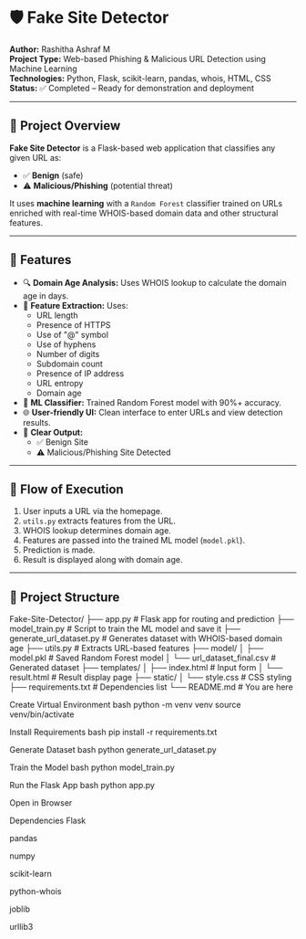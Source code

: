 # 🛡️ Fake Site Detector

**Author:** Rashitha Ashraf M  
**Project Type:** Web-based Phishing & Malicious URL Detection using Machine Learning  
**Technologies:** Python, Flask, scikit-learn, pandas, whois, HTML, CSS  
**Status:** ✅ Completed – Ready for demonstration and deployment

---

## 📌 Project Overview

**Fake Site Detector** is a Flask-based web application that classifies any given URL as:

- ✅ **Benign** (safe)  
- ⚠️ **Malicious/Phishing** (potential threat)

It uses **machine learning** with a `Random Forest` classifier trained on URLs enriched with real-time WHOIS-based domain data and other structural features.

---

## 🧠 Features

- 🔍 **Domain Age Analysis:** Uses WHOIS lookup to calculate the domain age in days.
- 🔢 **Feature Extraction:** Uses:
  - URL length  
  - Presence of HTTPS  
  - Use of "@" symbol  
  - Use of hyphens  
  - Number of digits  
  - Subdomain count  
  - Presence of IP address  
  - URL entropy  
  - Domain age
- 🧠 **ML Classifier:** Trained Random Forest model with 90%+ accuracy.
- 🌐 **User-friendly UI:** Clean interface to enter URLs and view detection results.
- 💬 **Clear Output:**
  - ✅ Benign Site
  - ⚠️ Malicious/Phishing Site Detected

---

## 🔁 Flow of Execution

1. User inputs a URL via the homepage.
2. `utils.py` extracts features from the URL.
3. WHOIS lookup determines domain age.
4. Features are passed into the trained ML model (`model.pkl`).
5. Prediction is made.
6. Result is displayed along with domain age.

---

## 📂 Project Structure

Fake-Site-Detector/
├── app.py # Flask app for routing and prediction
├── model_train.py # Script to train the ML model and save it
├── generate_url_dataset.py # Generates dataset with WHOIS-based domain age
├── utils.py # Extracts URL-based features
├── model/
│ ├── model.pkl # Saved Random Forest model
│ └── url_dataset_final.csv # Generated dataset
├── templates/
│ ├── index.html # Input form
│ └── result.html # Result display page
├── static/
│ └── style.css # CSS styling
├── requirements.txt # Dependencies list
└── README.md # You are here

Create Virtual Environment
bash
python -m venv venv
source venv/bin/activate  

Install Requirements
bash
pip install -r requirements.txt

Generate Dataset
bash
python generate_url_dataset.py

Train the Model
bash
python model_train.py

Run the Flask App
bash
python app.py

Open in Browser

Dependencies
Flask

pandas

numpy

scikit-learn

python-whois

joblib

urllib3
